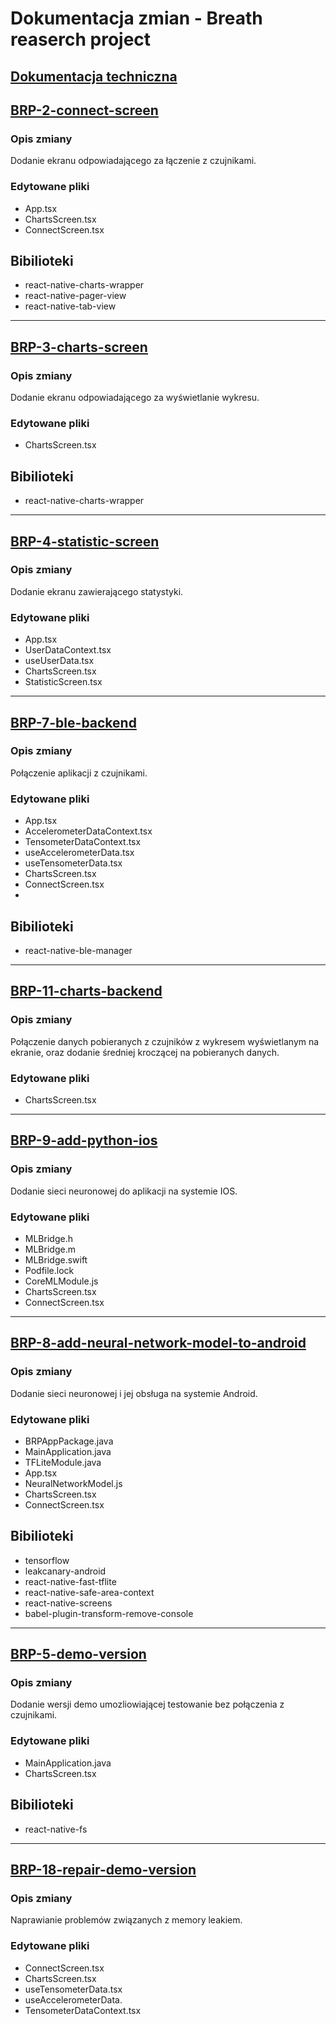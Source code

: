# **Dokumentacja zmian - Breath reaserch project**
## [Dokumentacja techniczna](https://drive.google.com/drive/folders/1f0GzATS1l17tGDGbZQMPBjkeFvcuOTfD?usp=sharing)

## [BRP-2-connect-screen](https://github.com/rysiekpol/multiplatform_breath_research_project/pull/1)

### **Opis zmiany**

Dodanie ekranu odpowiadającego za łączenie z czujnikami.

### **Edytowane pliki**
 + App.tsx
 + ChartsScreen.tsx
 + ConnectScreen.tsx

 ## **Bibilioteki**
 + react-native-charts-wrapper
 + react-native-pager-view
 + react-native-tab-view

---

## [BRP-3-charts-screen](https://github.com/rysiekpol/multiplatform_breath_research_project/pull/2)

### **Opis zmiany**

Dodanie ekranu odpowiadającego za wyświetlanie wykresu.

### **Edytowane pliki**
 + ChartsScreen.tsx

 ## **Bibilioteki**
 + react-native-charts-wrapper

---

## [BRP-4-statistic-screen](https://github.com/Breatherzy/brp-app/pull/1/files)

### **Opis zmiany**

Dodanie ekranu zawierającego statystyki. 

### **Edytowane pliki**
 + App.tsx
 + UserDataContext.tsx
 + useUserData.tsx
 + ChartsScreen.tsx
 + StatisticScreen.tsx

---

## [BRP-7-ble-backend](https://github.com/rysiekpol/multiplatform_breath_research_project/pull/3)

### **Opis zmiany**

Połączenie aplikacji z czujnikami.

### **Edytowane pliki**
 + App.tsx
 + AccelerometerDataContext.tsx
 + TensometerDataContext.tsx
 + useAccelerometerData.tsx
 + useTensometerData.tsx
 + ChartsScreen.tsx
 + ConnectScreen.tsx
 + 

 ## **Bibilioteki**
 + react-native-ble-manager

 ---

## [BRP-11-charts-backend](https://github.com/rysiekpol/multiplatform_breath_research_project/pull/4)

### **Opis zmiany**

Połączenie danych pobieranych z czujników z wykresem wyświetlanym na ekranie, oraz dodanie średniej kroczącej na pobieranych danych.

### **Edytowane pliki**
 + ChartsScreen.tsx

---

## [BRP-9-add-python-ios](https://github.com/rysiekpol/multiplatform_breath_research_project/pull/5)

### **Opis zmiany**

Dodanie sieci neuronowej do aplikacji na systemie IOS.

### **Edytowane pliki**
 + MLBridge.h
 + MLBridge.m
 + MLBridge.swift
 + Podfile.lock
 + CoreMLModule.js
 + ChartsScreen.tsx
 + ConnectScreen.tsx

---

## [BRP-8-add-neural-network-model-to-android](https://github.com/rysiekpol/multiplatform_breath_research_project/pull/6)

### **Opis zmiany**

Dodanie sieci neuronowej i jej obsługa na systemie Android.

### **Edytowane pliki**
 + BRPAppPackage.java
 + MainApplication.java
 + TFLiteModule.java
 + App.tsx
 + NeuralNetworkModel.js
 + ChartsScreen.tsx
 + ConnectScreen.tsx

 ## **Bibilioteki**
 + tensorflow
 + leakcanary-android
 + react-native-fast-tflite
 + react-native-safe-area-context
 + react-native-screens
 + babel-plugin-transform-remove-console

---

## [BRP-5-demo-version](https://github.com/rysiekpol/multiplatform_breath_research_project/pull/7)

### **Opis zmiany**

Dodanie wersji demo umozliowiającej testowanie bez połączenia z czujnikami.

### **Edytowane pliki**
 + MainApplication.java
 + ChartsScreen.tsx

 ## **Bibilioteki**
 + react-native-fs

 ---

## [BRP-18-repair-demo-version](https://github.com/Breatherzy/brp-app/pull/2)

### **Opis zmiany**

Naprawianie problemów związanych z memory leakiem.

### **Edytowane pliki**
 + ConnectScreen.tsx
 + ChartsScreen.tsx
 + useTensometerData.tsx
 + useAccelerometerData.
 + TensometerDataContext.tsx

